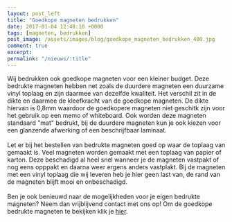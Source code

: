```yaml
---
layout: post_left
title: "Goedkope magneten bedrukken"
date: 2017-01-04 12:48:10 +0000
tags: [magneten, bedrukken]
post_image: /assets/images/blog/goedkope_magneten_bedrukken_400.jpg
comment: true
excerpt:
permalink: "/nieuws/:title"
---
```

<p>Wij bedrukken ook goedkope magneten voor een kleiner budget. Deze bedrukte magneten hebben net zoals de duurdere magneten een duurzame vinyl toplaag en zijn daarmee van dezelfde kwaliteit. Het verschil zit in de dikte en daarmee de kleefkracht van de goedkope magneten. De dikte hiervan is 0,8mm waardoor de goedkopere magneten niet geschitk zijn voor het gebruik op een memo of whiteboard. Ook worden deze magneten standaard "mat" bedrukt, bij de duurdere magneten kun je ook kiezen voor een glanzende afwerking of een beschrijfbaar laminaat.<br><br>Let er bij het bestellen van bedrukte magneten goed op waar de toplaag van gemaakt is. Veel magneten worden gemaakt met een toplaag van papier of karton. Deze beschadigd al heel snel wanneer je de magneten vastpakt of nog eens opppakt en daarna weer ergens anders vastplakt. Bij de magneten met een vinyl toplaag die wij leveren heb je hier geen last van, de rand van de magneten blijft mooi en onbeschadigd. <br><br>Ben je ook benieuwd naar de mogelijkheden voor je eigen bedrukte magneten? Neem dan vrijblijvend contact met ons op! Om de goedkope bedrukte magneten te bekijken klik je <a href="https://www.allpremiums.nl/goedkope-koelkast-magneten-bedrukken" title="goedkope magneten bedrukken" >hier</a>.</p>
